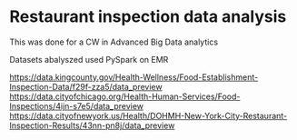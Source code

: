 # Restaurant inspection data analysis

This was done for a CW in Advanced Big Data analytics

Datasets abalyszed used PySpark on EMR


https://data.kingcounty.gov/Health-Wellness/Food-Establishment-Inspection-Data/f29f-zza5/data_preview
https://data.cityofchicago.org/Health-Human-Services/Food-Inspections/4ijn-s7e5/data_preview
https://data.cityofnewyork.us/Health/DOHMH-New-York-City-Restaurant-Inspection-Results/43nn-pn8j/data_preview
